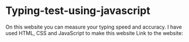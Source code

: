 # Typing-test-using-javascript
On this website you can measure your typing speed and accuracy.
I have used HTML, CSS and JavaScript to make this website
Link to the website: 
